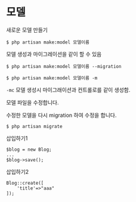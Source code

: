 # 모델





새로운 모델 만들기

```
$ php artisan make:model 모델이름
```



모델 생성과 마이그레이션을 같이 할 수 있음

```
$ php artisan make:model 모델이름 --migration

$ php artisan make:model 모델이름 -m
```



`-mc` 모델 생성시 마이그래이션과 컨트롤로를 같이 생성함.



모델 파일을 수정합니다.

수정한 모델을 다시 migration 하여 수정을 합니다.

```
$ php artisan migrate
```





삽입하기1

```
$blog = new Blog;
...
$blog->save();
```



삽입하기2

```
Blog::create([
	'title'=>"aaa"
]);
```



